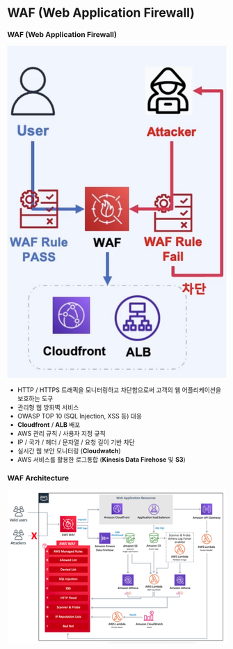 # WAF (Web Application Firewall)

### WAF (Web Application Firewall)

![img](https://github.com/pokabook/TIL/blob/main/AWS/%EB%B3%B4%EC%95%88%20%EC%84%9C%EB%B9%84%EC%8A%A4/image/WAF.png?raw=true)

- HTTP / HTTPS 트래픽을 모니터링하고 차단함으로써 고객의 웹 어플리케이션을 보호하는 도구
- 관리형 웹 방화벽 서비스
- OWASP TOP 10 (SQL Injection, XSS 등) 대응
- **Cloudfront** / **ALB** 배포
- AWS 관리 규칙 / 사용자 지정 규칙
- IP / 국가 / 헤더 / 문자열 / 요청 길이 기반 차단
- 실시간 웹 보안 모니터링 (**Cloudwatch**)
- AWS 서비스를 활용한 로그통합 (**Kinesis Data Firehose** 및 **S3**)

### WAF Architecture

![img](https://github.com/pokabook/TIL/blob/main/AWS/%EB%B3%B4%EC%95%88%20%EC%84%9C%EB%B9%84%EC%8A%A4/image/WAF-Architecture.png?raw=true)
